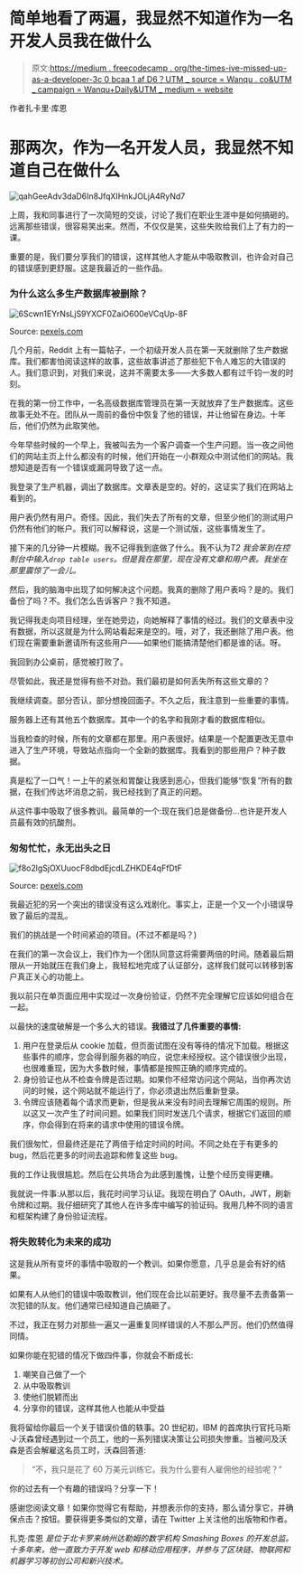 # 简单地看了两遍，我显然不知道作为一名开发人员我在做什么

> 原文:[https://medium . freecodecamp . org/the-times-ive-missed-up-as-a-developer-3c 0 bcaa 1 af D6？UTM _ source = Wanqu . co&UTM _ campaign = Wanqu+Daily&UTM _ medium = website](https://medium.freecodecamp.org/the-times-ive-messed-up-as-a-developer-3c0bcaa1afd6?utm_source=wanqu.co&utm_campaign=Wanqu+Daily&utm_medium=website)



作者扎卡里·库恩

# 那两次，作为一名开发人员，我显然不知道自己在做什么

![qahGeeAdv3daD6In8JfqXIHnkJOLjA4RyNd7](../Images/1b5125575519de3b22140611999a6ea4.png)

上周，我和同事进行了一次简短的交谈，讨论了我们在职业生涯中是如何搞砸的。远离那些错误，很容易笑出来。然而，不仅仅是笑，这些失败给我们上了有力的一课。

重要的是，我们要分享我们的错误，这样其他人才能从中吸取教训，也许会对自己的错误感到更舒服。这是我最近的一些作品。

### 为什么这么多生产数据库被删除？

![6Scwn1EYrNsLjS9YXCF0ZaiO600eVCqUp-8F](../Images/ec0b8b2eacefbeb7fcd04adf2a180a4c.png)

Source: [pexels.com](https://www.pexels.com/photo/interior-of-office-building-325229/)



几个月前，Reddit 上有一篇帖子，一个初级开发人员在第一天就删除了生产数据库。我们都害怕阅读这样的故事，这些故事讲述了那些犯下令人难忘的大错误的人。我们意识到，对我们来说，这并不需要太多——大多数人都有过千钧一发的时刻。

在我的第一份工作中，一名高级数据库管理员在第一天就放弃了生产数据库。这些故事无处不在。团队从一周前的备份中恢复了他的错误，并让他留在身边。十年后，他们仍然为此取笑他。

今年早些时候的一个早上，我被叫去为一个客户调查一个生产问题。当一夜之间他们的网站主页上什么都没有的时候，他们开始在一小群观众中测试他们的网站。我想知道是否有一个错误或漏洞导致了这一点。

我登录了生产机器，调出了数据库。文章表是空的。好的，这证实了我们在网站上看到的。

用户表仍然有用户。奇怪。因此，我们失去了所有的文章，但至少他们的测试用户仍然有他们的帐户。我们可以解释说，这是一个测试版，这些事情发生了。

接下来的几分钟一片模糊。我不记得我到底做了什么。我不认为*T2 我会笨到在控制台中输入`drop table users`。但是我在那里，现在没有文章和用户表。我坐在那里震惊了一会儿。*

然后，我的脑海中出现了如何解决这个问题。我真的删除了用户表吗？是的。我们备份了吗？不。我们怎么告诉客户？我不知道。

我记得我走向项目经理，坐在她旁边，向她解释了事情的经过。我们的文章表中没有数据，所以这就是为什么网站看起来是空的。哦，对了，我还删除了用户表。他们现在需要重新邀请所有这些用户——如果他们能搞清楚他们都是谁的话。呀。

我回到办公桌前，感觉被打败了。

尽管如此，我还是觉得有些不对劲。我们最初是如何丢失所有这些文章的？

我继续调查。部分否认，部分想挽回面子。不久之后，我注意到一些重要的事情。

服务器上还有其他五个数据库。其中一个的名字和我刚才看的数据库相似。

当我检查的时候，所有的文章都在那里。用户表很好。结果是一个配置更改无意中进入了生产环境，导致站点指向一个全新的数据库。我看到的那些用户？种子数据。

真是松了一口气！一上午的紧张和胃酸让我感到恶心，但我们能够“恢复”所有的数据，在我们传达坏消息之前，我已经找到了真正的问题。

从这件事中吸取了很多教训。最简单的一个:现在我们总是做备份…也许是开发人员最有效的抗酸剂。

### 匆匆忙忙，永无出头之日

![f8o2lgSjOXUuocF8dbdEjcdLZHKDE4qFfDtF](../Images/f73bfd2b40081ff3420b892a7673d82a.png)

Source: [pexels.com](https://www.pexels.com/photo/time-lapse-cars-on-fast-motion-134643/)



我最近犯的另一个突出的错误没有这么戏剧化。事实上，正是一个又一个小错误导致了最后的混乱。

我们的挑战是一个时间紧迫的项目。(不过不都是吗？)

在我们的第一次会议上，我们作为一个团队同意这将需要两倍的时间。随着最后期限从一开始就压在我们身上，我轻松地完成了认证部分，这样我们就可以转移到客户真正关心的功能上。

我以前只在单页面应用中实现过一次身份验证，仍然不完全理解它应该如何组合在一起。

以最快的速度破解是一个多么大的错误。**我错过了几件重要的事情:**

1.  用户在登录后从 cookie 加载，但页面试图在没有等待的情况下加载。根据这些事件的顺序，您会得到服务器的响应，说您未经授权。这个错误很少出现，也很难重现，因为大多数时候，事情都是按照正确的顺序完成的。
2.  身份验证也从不检查令牌是否过期。如果你不经常访问这个网站，当你再次访问的时候，这个网站就不能运行了，你必须退出然后重新登录。
3.  令牌应该随着每个请求而更新，但是我从来没有时间去理解它周围的规则。所以这又一次产生了时间问题。如果我们同时发送几个请求，根据它们返回的顺序，你会得到在将来的请求中使用的错误令牌。

我们很匆忙，但最终还是花了两倍于给定时间的时间。不同之处在于有更多的 bug，然后花更多的时间去追踪和修复这些 bug。

我的工作让我很尴尬。然后在公共场合为此感到羞愧，让整个经历变得更糟。

我就说一件事:从那以后，我花时间学习认证。我现在明白了 OAuth，JWT，刷新令牌和过期。我仔细研究了其他人在许多库中编写的验证码。我用几种不同的语言和框架构建了身份验证流程。

### 将失败转化为未来的成功

这是我从所有变坏的事情中吸取的一个教训。如果你愿意，几乎总是会有好的结果。

如果有人从他们的错误中吸取教训，他们现在会比以前更好。我尽量不去责备第一次犯错的队友。他们通常已经知道自己搞砸了。

不过，我正在努力对那些一遍又一遍重复同样错误的人不那么严厉。他们仍然值得同情。

如果你能在犯错的情况下做四件事，你就会不断成长:

1.  嘲笑自己做了一个
2.  从中吸取教训
3.  使他们脱颖而出
4.  分享你的错误，这样其他人也能从中受益

我将留给你最后一个关于错误价值的轶事。20 世纪初，IBM 的首席执行官托马斯·J·沃森曾经遇到过一个员工，他的一系列错误决策让公司损失惨重。当被问及沃森是否会解雇这名员工时，沃森回答道:

> “不，我只是花了 60 万美元训练它。我为什么要有人雇佣他的经验呢？”

你的过去有一个有趣的错误吗？分享一下！

感谢您阅读文章！如果你觉得它有帮助，并想表示你的支持，那么请分享它，并确保点击？按钮。要获得更多类似的文章，请在 Twitter 上关注他的出版物和作者。

扎克·库恩 *是位于北卡罗来纳州达勒姆的数字机构 Smashing Boxes 的开发总监。十多年来，他一直致力于开发 web 和移动应用程序，并参与了区块链、物联网和机器学习等初创公司和新兴技术。*


